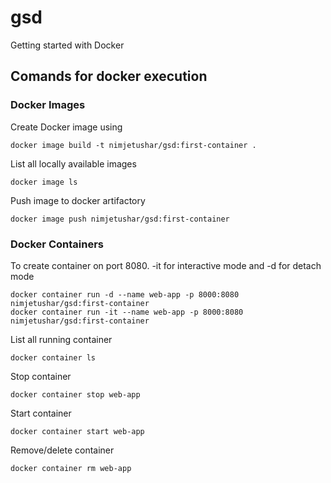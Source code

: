# gsd
Getting started with Docker

## Comands for docker execution

### Docker Images
Create Docker image using
```
docker image build -t nimjetushar/gsd:first-container .
```

List all locally available images
```
docker image ls
```

Push image to docker artifactory
```
docker image push nimjetushar/gsd:first-container
```

### Docker Containers
To create container on port 8080. -it for interactive mode and -d for detach mode
```
docker container run -d --name web-app -p 8000:8080 nimjetushar/gsd:first-container
docker container run -it --name web-app -p 8000:8080 nimjetushar/gsd:first-container
```

List all running container
```
docker container ls
```

Stop container
```
docker container stop web-app
```

Start container
```
docker container start web-app
```

Remove/delete container
```
docker container rm web-app
```


